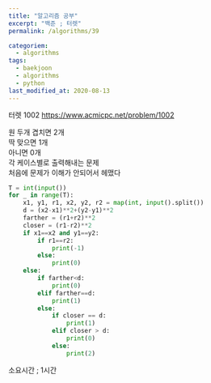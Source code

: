 ```yaml
---
title: "알고리즘 공부"
excerpt: "백준 ; 터렛"
permalink: /algorithms/39

categoriem:
  - algorithms
tags:
  - baekjoon
  - algorithms
  - python
last_modified_at: 2020-08-13
---
```

터렛 1002
<https://www.acmicpc.net/problem/1002>

원 두개 겹치면 2개  
딱 맞으면 1개  
아니면 0개  
각 케이스별로 출력해내는 문제  
처음에 문제가 이해가 안되어서 헤맸다  

```python
T = int(input())
for _ in range(T):
    x1, y1, r1, x2, y2, r2 = map(int, input().split())
    d = (x2-x1)**2+(y2-y1)**2
    farther = (r1+r2)**2
    closer = (r1-r2)**2
    if x1==x2 and y1==y2:
        if r1==r2:
            print(-1)
        else:
            print(0)
    else:
        if farther<d:
            print(0)
        elif farther==d:
            print(1)
        else:
            if closer == d:
                print(1)
            elif closer > d:
                print(0)
            else:
                print(2)
```
소요시간 ; 1시간